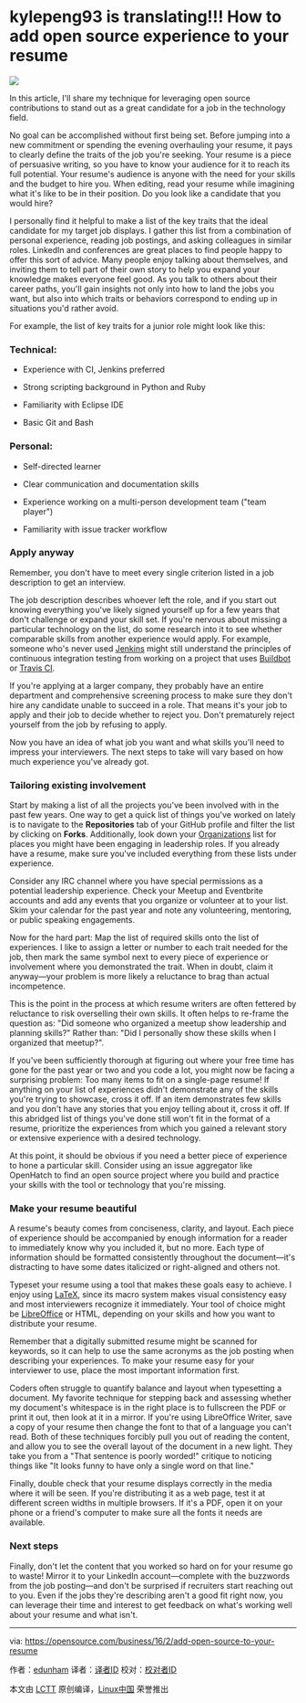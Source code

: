 kylepeng93 is translating!!!
How to add open source experience to your resume
==================================================

![](https://opensource.com/sites/default/files/styles/image-full-size/public/images/business/lightning-test.png?itok=aMceg0Vg)


In this article, I'll share my technique for leveraging open source contributions to stand out as a great candidate for a job in the technology field.

No goal can be accomplished without first being set. Before jumping into a new commitment or spending the evening overhauling your resume, it pays to clearly define the traits of the job you're seeking. Your resume is a piece of persuasive writing, so you have to know your audience for it to reach its full potential. Your resume's audience is anyone with the need for your skills and the budget to hire you. When editing, read your resume while imagining what it's like to be in their position. Do you look like a candidate that you would hire?

I personally find it helpful to make a list of the key traits that the ideal candidate for my target job displays. I gather this list from a combination of personal experience, reading job postings, and asking colleagues in similar roles. LinkedIn and conferences are great places to find people happy to offer this sort of advice. Many people enjoy talking about themselves, and inviting them to tell part of their own story to help you expand your knowledge makes everyone feel good. As you talk to others about their career paths, you'll gain insights not only into how to land the jobs you want, but also into which traits or behaviors correspond to ending up in situations you'd rather avoid.

For example, the list of key traits for a junior role might look like this:

### Technical:

- Experience with CI, Jenkins preferred

- Strong scripting background in Python and Ruby

- Familiarity with Eclipse IDE

- Basic Git and Bash

### Personal:

- Self-directed learner

- Clear communication and documentation skills

- Experience working on a multi-person development team ("team player")

- Familiarity with issue tracker workflow

### Apply anyway

Remember, you don't have to meet every single criterion listed in a job description to get an interview.

The job description describes whoever left the role, and if you start out knowing everything you've likely signed yourself up for a few years that don't challenge or expand your skill set. If you're nervous about missing a particular technology on the list, do some research into it to see whether comparable skills from another experience would apply. For example, someone who's never used [Jenkins][1] might still understand the principles of continuous integration testing from working on a project that uses [Buildbot][2] or [Travis CI][3].

If you're applying at a larger company, they probably have an entire department and comprehensive screening process to make sure they don't hire any candidate unable to succeed in a role. That means it's your job to apply and their job to decide whether to reject you. Don't prematurely reject yourself from the job by refusing to apply.

Now you have an idea of what job you want and what skills you'll need to impress your interviewers. The next steps to take will vary based on how much experience you've already got.

### Tailoring existing involvement

Start by making a list of all the projects you've been involved with in the past few years. One way to get a quick list of things you've worked on lately is to navigate to the **Repositories** tab of your GitHub profile and filter the list by clicking on **Forks**. Additionally, look down your [Organizations][4] list for places you might have been engaging in leadership roles. If you already have a resume, make sure you've included everything from these lists under experience.

Consider any IRC channel where you have special permissions as a potential leadership experience. Check your Meetup and Eventbrite accounts and add any events that you organize or volunteer at to your list. Skim your calendar for the past year and note any volunteering, mentoring, or public speaking engagements.

Now for the hard part: Map the list of required skills onto the list of experiences. I like to assign a letter or number to each trait needed for the job, then mark the same symbol next to every piece of experience or involvement where you demonstrated the trait. When in doubt, claim it anyway—your problem is more likely a reluctance to brag than actual incompetence.

This is the point in the process at which resume writers are often fettered by reluctance to risk overselling their own skills. It often helps to re-frame the question as: "Did someone who organized a meetup show leadership and planning skills?" Rather than: "Did I personally show these skills when I organized that meetup?".

If you've been sufficiently thorough at figuring out where your free time has gone for the past year or two and you code a lot, you might now be facing a surprising problem: Too many items to fit on a single-page resume! If anything on your list of experiences didn't demonstrate any of the skills you're trying to showcase, cross it off. If an item demonstrates few skills and you don't have any stories that you enjoy telling about it, cross it off. If this abridged list of things you've done still won't fit in the format of a resume, prioritize the experiences from which you gained a relevant story or extensive experience with a desired technology.

At this point, it should be obvious if you need a better piece of experience to hone a particular skill. Consider using an issue aggregator like OpenHatch to find an open source project where you build and practice your skills with the tool or technology that you're missing.

### Make your resume beautiful

A resume's beauty comes from conciseness, clarity, and layout. Each piece of experience should be accompanied by enough information for a reader to immediately know why you included it, but no more. Each type of information should be formatted consistently throughout the document—it's distracting to have some dates italicized or right-aligned and others not.

Typeset your resume using a tool that makes these goals easy to achieve. I enjoy using [LaTeX][5], since its macro system makes visual consistency easy and most interviewers recognize it immediately. Your tool of choice might be [LibreOffice][6] or HTML, depending on your skills and how you want to distribute your resume.

Remember that a digitally submitted resume might be scanned for keywords, so it can help to use the same acronyms as the job posting when describing your experiences. To make your resume easy for your interviewer to use, place the most important information first.

Coders often struggle to quantify balance and layout when typesetting a document. My favorite technique for stepping back and assessing whether my document's whitespace is in the right place is to fullscreen the PDF or print it out, then look at it in a mirror. If you're using LibreOffice Writer, save a copy of your resume then change the font to that of a language you can't read. Both of these techniques forcibly pull you out of reading the content, and allow you to see the overall layout of the document in a new light. They take you from a "That sentence is poorly worded!" critique to noticing things like "It looks funny to have only a single word on that line."

Finally, double check that your resume displays correctly in the media where it will be seen. If you're distributing it as a web page, test it at different screen widths in multiple browsers. If it's a PDF, open it on your phone or a friend's computer to make sure all the fonts it needs are available.

### Next steps

Finally, don't let the content that you worked so hard on for your resume go to waste! Mirror it to your LinkedIn account—complete with the buzzwords from the job posting—and don't be surprised if recruiters start reaching out to you. Even if the jobs they're describing aren't a good fit right now, you can leverage their time and interest to get feedback on what's working well about your resume and what isn't.

--------------------------------------------------------------------------------

via: https://opensource.com/business/16/2/add-open-source-to-your-resume

作者：[edunham][a]
译者：[译者ID](https://github.com/译者ID)
校对：[校对者ID](https://github.com/校对者ID)

本文由 [LCTT](https://github.com/LCTT/TranslateProject) 原创编译，[Linux中国](https://linux.cn/) 荣誉推出

[a]: https://opensource.com/users/edunham
[1]: https://jenkins-ci.org/
[2]: http://buildbot.net/
[3]: https://travis-ci.org/
[4]: https://github.com/settings/organizations
[5]: https://www.latex-project.org/
[6]: https://www.libreoffice.org/download/libreoffice-fresh/
